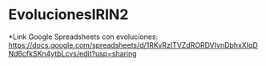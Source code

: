 # EvolucionesIRIN2
*Link Google Spreadsheets con evoluciones: https://docs.google.com/spreadsheets/d/1RKyRzITVZdRORDVIvnDbhxXIqDNd6cfkSKn4ytbLcvs/edit?usp=sharing
